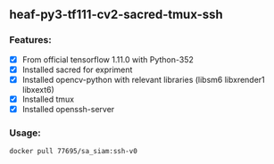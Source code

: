 ## heaf-py3-tf111-cv2-sacred-tmux-ssh

### Features:
- [x] From official tensorflow 1.11.0 with Python-352
- [x] Installed sacred for expriment
- [x] Installed opencv-python with relevant libraries (libsm6 libxrender1 libxext6) 
- [x] Installed tmux
- [x] Installed openssh-server

### Usage:
```
docker pull 77695/sa_siam:ssh-v0
```

